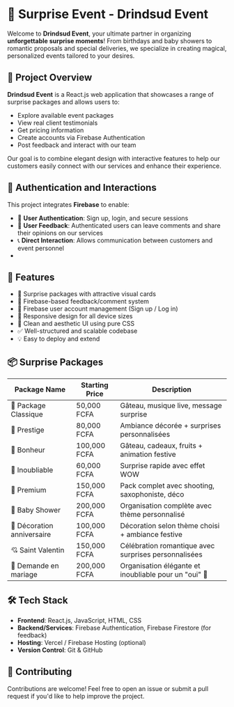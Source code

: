 

# 🎉 Surprise Event - Drindsud Event

Welcome to **Drindsud Event**, your ultimate partner in organizing **unforgettable surprise moments**! From birthdays and baby showers to romantic proposals and special deliveries, we specialize in creating magical, personalized events tailored to your desires.


## 🌟 Project Overview

**Drindsud Event** is a React.js web application that showcases a range of surprise packages and allows users to:

* Explore available event packages
* View real client testimonials
* Get pricing information
* Create accounts via Firebase Authentication
* Post feedback and interact with our team

Our goal is to combine elegant design with interactive features to help our customers easily connect with our services and enhance their experience.

## 🔐 Authentication and Interactions

This project integrates **Firebase** to enable:

* 🔐 **User Authentication**: Sign up, login, and secure sessions
* 💬 **User Feedback**: Authenticated users can leave comments and share their opinions on our services
* 📞 **Direct Interaction**: Allows communication between customers and event personnel
* 

## 💎 Features

* 🎁 Surprise packages with attractive visual cards
* 💬 Firebase-based feedback/comment system
* 👤 Firebase user account management (Sign up / Log in)
* 📱 Responsive design for all device sizes
* 🌈 Clean and aesthetic UI using pure CSS
* ✅ Well-structured and scalable codebase
* 💡 Easy to deploy and extend


## 📦 Surprise Packages

| Package Name               | Starting Price | Description                                           |
| -------------------------- | -------------- | ----------------------------------------------------- |
| 🎀 Package Classique       | 50,000 FCFA    | Gâteau, musique live, message surprise                |
| 🌟 Prestige                | 80,000 FCFA    | Ambiance décorée + surprises personnalisées           |
| 🎉 Bonheur                 | 100,000 FCFA   | Gâteau, cadeaux, fruits + animation festive           |
| 💖 Inoubliable             | 60,000 FCFA    | Surprise rapide avec effet WOW                        |
| 💎 Premium                 | 150,000 FCFA   | Pack complet avec shooting, saxophoniste, déco        |
| 👶 Baby Shower             | 200,000 FCFA   | Organisation complète avec thème personnalisé         |
| 🎂 Décoration anniversaire | 100,000 FCFA   | Décoration selon thème choisi + ambiance festive      |
| 💘 Saint Valentin          | 150,000 FCFA   | Célébration romantique avec surprises personnalisées  |
| 💍 Demande en mariage      | 200,000 FCFA   | Organisation élégante et inoubliable pour un "oui" 💍 |


## 🛠️ Tech Stack

* **Frontend**: React.js, JavaScript, HTML, CSS
* **Backend/Services**: Firebase Authentication, Firebase Firestore (for feedback)
* **Hosting**: Vercel / Firebase Hosting (optional)
* **Version Control**: Git & GitHub




## 🤝 Contributing

Contributions are welcome! Feel free to open an issue or submit a pull request if you'd like to help improve the project.


